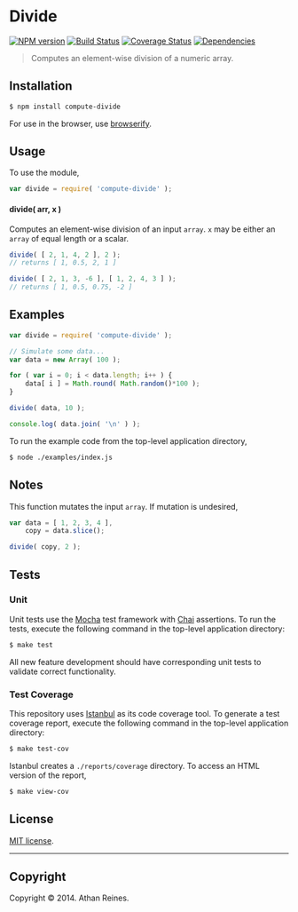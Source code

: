 Divide
===
[![NPM version][npm-image]][npm-url] [![Build Status][travis-image]][travis-url] [![Coverage Status][coveralls-image]][coveralls-url] [![Dependencies][dependencies-image]][dependencies-url]

> Computes an element-wise division of a numeric array.


## Installation

``` bash
$ npm install compute-divide
```

For use in the browser, use [browserify](https://github.com/substack/node-browserify).


## Usage

To use the module,

``` javascript
var divide = require( 'compute-divide' );
```

#### divide( arr, x )

Computes an element-wise division of an input `array`. `x` may be either an `array` of equal length or a scalar.

``` javascript
divide( [ 2, 1, 4, 2 ], 2 );
// returns [ 1, 0.5, 2, 1 ]

divide( [ 2, 1, 3, -6 ], [ 1, 2, 4, 3 ] );
// returns [ 1, 0.5, 0.75, -2 ]
```


## Examples

``` javascript
var divide = require( 'compute-divide' );

// Simulate some data...
var data = new Array( 100 );

for ( var i = 0; i < data.length; i++ ) {
	data[ i ] = Math.round( Math.random()*100 );
}

divide( data, 10 );

console.log( data.join( '\n' ) );
```

To run the example code from the top-level application directory,

``` bash
$ node ./examples/index.js
```


## Notes

This function mutates the input `array`. If mutation is undesired,

``` javascript
var data = [ 1, 2, 3, 4 ],
	copy = data.slice();

divide( copy, 2 );
```


## Tests

### Unit

Unit tests use the [Mocha](http://visionmedia.github.io/mocha) test framework with [Chai](http://chaijs.com) assertions. To run the tests, execute the following command in the top-level application directory:

``` bash
$ make test
```

All new feature development should have corresponding unit tests to validate correct functionality.


### Test Coverage

This repository uses [Istanbul](https://github.com/gotwarlost/istanbul) as its code coverage tool. To generate a test coverage report, execute the following command in the top-level application directory:

``` bash
$ make test-cov
```

Istanbul creates a `./reports/coverage` directory. To access an HTML version of the report,

``` bash
$ make view-cov
```


## License

[MIT license](http://opensource.org/licenses/MIT). 


---
## Copyright

Copyright &copy; 2014. Athan Reines.


[npm-image]: http://img.shields.io/npm/v/compute-divide.svg
[npm-url]: https://npmjs.org/package/compute-divide

[travis-image]: http://img.shields.io/travis/compute-io/divide/master.svg
[travis-url]: https://travis-ci.org/compute-io/divide

[coveralls-image]: https://img.shields.io/coveralls/compute-io/divide/master.svg
[coveralls-url]: https://coveralls.io/r/compute-io/divide?branch=master

[dependencies-image]: http://img.shields.io/david/compute-io/divide.svg
[dependencies-url]: https://david-dm.org/compute-io/divide

[dev-dependencies-image]: http://img.shields.io/david/dev/compute-io/divide.svg
[dev-dependencies-url]: https://david-dm.org/dev/compute-io/divide

[github-issues-image]: http://img.shields.io/github/issues/compute-io/divide.svg
[github-issues-url]: https://github.com/compute-io/divide/issues
